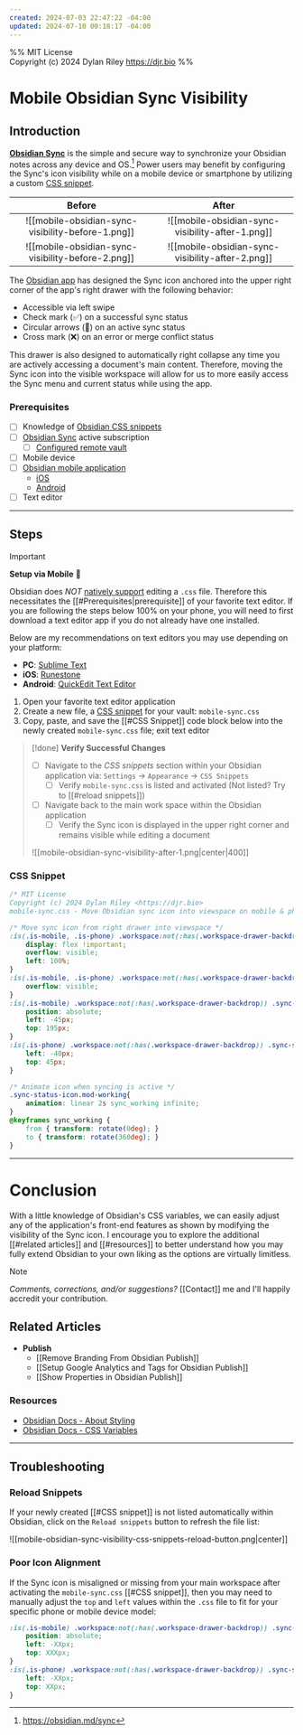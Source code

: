 ```yaml
---
created: 2024-07-03 22:47:22 -04:00
updated: 2024-07-10 00:18:17 -04:00
---
```


%% MIT License<br>Copyright (c) 2024 Dylan Riley <https://djr.bio> %%

# Mobile Obsidian Sync Visibility

## Introduction

**[Obsidian Sync](https://obsidian.md/sync)** is the simple and secure way to synchronize your Obsidian notes across any device and OS.[^1] Power users may benefit by configuring the Sync's icon visibility while on a mobile device or smartphone by utilizing a custom [CSS snippet](https://help.obsidian.md/Extending+Obsidian/CSS+snippets).

|                      Before                       |                      After                       |
| :-----------------------------------------------: | :----------------------------------------------: |
| ![[mobile-obsidian-sync-visibility-before-1.png]] | ![[mobile-obsidian-sync-visibility-after-1.png]] |
| ![[mobile-obsidian-sync-visibility-before-2.png]] | ![[mobile-obsidian-sync-visibility-after-2.png]] |

The [Obsidian app](https://obsidian.md/download) has designed the Sync icon anchored into the upper right corner of the app's right drawer with the following behavior:

- Accessible via left swipe
- Check mark (✅) on a successful sync status
- Circular arrows (🔄) on an active sync status
- Cross mark (❌) on an error or merge conflict status

This drawer is also designed to automatically right collapse any time you are actively accessing a document's main content. Therefore, moving the Sync icon into the visible workspace will allow for us to more easily access the Sync menu and current status while using the app.

### Prerequisites

- [ ] Knowledge of [Obsidian CSS snippets](https://help.obsidian.md/Extending+Obsidian/CSS+snippets)
- [ ] [Obsidian Sync](https://help.obsidian.md/Obsidian+Sync/Introduction+to+Obsidian+Sync) active subscription
	- [ ] [Configured remote vault](https://help.obsidian.md/Obsidian+Sync/Set+up+Obsidian+Sync)
- [ ] Mobile device
- [ ] [Obsidian mobile application](https://obsidian.md/download)
	- [iOS](https://apps.apple.com/us/app/obsidian-connected-notes/id1557175442)
	- [Android](https://play.google.com/store/apps/details?id=md.obsidian)
- [ ] Text editor

---

## Steps

> [!important]
> **Setup via Mobile** 📲
>
> Obsidian does *NOT* [natively support](https://help.obsidian.md/Files+and+folders/Accepted+file+formats) editing a `.css` file. Therefore this necessitates the [[#Prerequisites|prerequisite]] of your favorite text editor. If you are following the steps below 100% on your phone, you will need to first download a text editor app if you do not already have one installed.
>
> Below are my recommendations on text editors you may use depending on your platform:
>
> - **PC**: [Sublime Text](https://sublimetext.com/download)
> - **iOS**: [Runestone](https://apps.apple.com/us/app/runestone-editor/id1548193893)
> - **Android**: [QuickEdit Text Editor](https://play.google.com/store/apps/details?id=com.rhmsoft.edit)

1. Open your favorite text editor application
2. Create a new file, a [CSS snippet](https://help.obsidian.md/Extending+Obsidian/CSS+snippets) for your vault: `mobile-sync.css`
3. Copy, paste, and save the [[#CSS Snippet]] code block below into the newly created `mobile-sync.css` file; exit text editor

> [!done]
> **Verify Successful Changes**
>
> - [ ] Navigate to the *CSS snippets* section within your Obsidian application via: `Settings` → `Appearance` → `CSS Snippets`
> 	- [ ] Verify `mobile-sync.css` is listed and activated (Not listed? Try to [[#reload snippets]])
> - [ ] Navigate back to the main work space within the Obsidian application
> 	- [ ] Verify the Sync icon is displayed in the upper right corner and remains visible while editing a document
>
> ![[mobile-obsidian-sync-visibility-after-1.png|center|400]]

### CSS Snippet

```css
/* MIT License 
Copyright (c) 2024 Dylan Riley <https://djr.bio>
mobile-sync.css - Move Obsidian sync icon into viewspace on mobile & phone */

/* Move sync icon from right drawer into viewspace */
:is(.is-mobile, .is-phone) .workspace:not(:has(.workspace-drawer-backdrop)) .workspace-drawer.mod-right {
	display: flex !important;
	overflow: visible;
	left: 100%;
}
:is(.is-mobile, .is-phone) .workspace:not(:has(.workspace-drawer-backdrop)) .workspace-drawer.mod-right .workspace-drawer-inner {
	overflow: visible;
}
:is(.is-mobile) .workspace:not(:has(.workspace-drawer-backdrop)) .sync-status-icon {
	position: absolute;
	left: -45px;
	top: 195px;
}
:is(.is-phone) .workspace:not(:has(.workspace-drawer-backdrop)) .sync-status-icon {
	left: -40px;
	top: 45px;
}

/* Animate icon when syncing is active */
.sync-status-icon.mod-working{
	animation: linear 2s sync_working infinite;
}
@keyframes sync_working {
	from { transform: rotate(0deg); }
	to { transform: rotate(360deg); }
}
```

---

# Conclusion

With a little knowledge of Obsidian's CSS variables, we can easily adjust any of the application's front-end features as shown by modifying the visibility of the Sync icon. I encourage you to explore the additional [[#related articles]] and [[#resources]] to better understand how you may fully extend Obsidian to your own liking as the options are virtually limitless.

> [!note]
> *Comments, corrections, and/or suggestions?* [[Contact]] me and I'll happily accredit your contribution.

## Related Articles

- **Publish**
	- [[Remove Branding From Obsidian Publish]]
	- [[Setup Google Analytics and Tags for Obsidian Publish]]
	- [[Show Properties in Obsidian Publish]]

### Resources

- [Obsidian Docs - About Styling](https://docs.obsidian.md/Reference/CSS+variables/About+styling)
- [Obsidian Docs - CSS Variables](https://docs.obsidian.md/Reference/CSS+variables/CSS+variables)

---

## Troubleshooting

### Reload Snippets

If your newly created [[#CSS snippet]] is not listed automatically within Obsidian, click on the `Reload snippets` button to refresh the file list:

![[mobile-obsidian-sync-visibility-css-snippets-reload-button.png|center]]

### Poor Icon Alignment

If the Sync icon is misaligned or missing from your main workspace after activating the `mobile-sync.css` [[#CSS snippet]], then you may need to manually adjust the `top` and `left` values within the `.css` file to fit for your specific phone or mobile device model:

```css
:is(.is-mobile) .workspace:not(:has(.workspace-drawer-backdrop)) .sync-status-icon {
	position: absolute;
	left: -XXpx;
	top: XXXpx;
}
:is(.is-phone) .workspace:not(:has(.workspace-drawer-backdrop)) .sync-status-icon {
	left: -XXpx;
	top: XXpx;
}
```

[^1]: https://obsidian.md/sync
